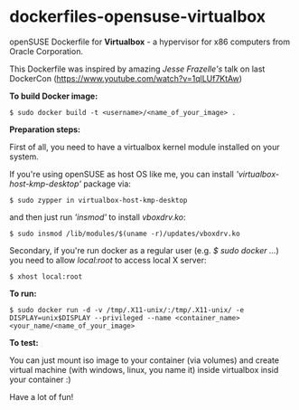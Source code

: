 dockerfiles-opensuse-virtualbox
===============================

openSUSE Dockerfile for **Virtualbox** - a hypervisor for x86 computers from Oracle Corporation. 

This Dockerfile was inspired by amazing *Jesse Frazelle's* talk on last DockerCon (https://www.youtube.com/watch?v=1qlLUf7KtAw)  


**To build Docker image:**

```
$ sudo docker build -t <username>/<name_of_your_image> .
```

**Preparation steps:** 

First of all, you need to have a virtualbox kernel module installed on your system. 

If you're using openSUSE as host OS like me, you can install *'virtualbox-host-kmp-desktop'* package via:

```
$ sudo zypper in virtualbox-host-kmp-desktop 
```

and then just run *'insmod'* to install *vboxdrv.ko*: 

```
$ sudo insmod /lib/modules/$(uname -r)/updates/vboxdrv.ko
```

Secondary, if you're run docker as a regular user (e.g. *$ sudo docker ...*) you need to allow *local:root* to access local X server:

```
$ xhost local:root
```

**To run:**

```
$ sudo docker run -d -v /tmp/.X11-unix/:/tmp/.X11-unix/ -e DISPLAY=unix$DISPLAY --privileged --name <container_name> <your_name/<name_of_your_image>
```

**To test:**

You can just mount iso image to your container (via volumes) and create virtual machine (with windows, linux, you name it) inside virtualbox insid your container :)

Have a lot of fun!
